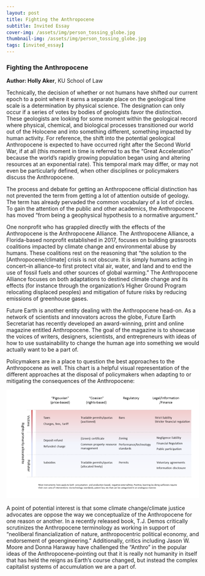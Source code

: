 ```yaml
---
layout: post
title: Fighting the Anthropocene
subtitle: Invited Essay
cover-img: /assets/img/person_tossing_globe.jpg
thumbnail-img: /assets/img/person_tossing_globe.jpg
tags: [invited_essay]
---
```

### Fighting the Anthropocene

**Author:  Holly Aker**, KU School of Law

Technically, the decision of whether or not humans have shifted our current epoch to a point where it earns a separate place on the geological time scale is a 
determination by physical science. The designation can only occur if a series of votes by bodies of geologists favor the distinction. These geologists are looking 
for some moment within the geological record where physical, chemical, and biological processes transitioned our world out of the Holocene and into something different, 
something impacted by human activity. For reference, the shift into the potential geological Anthropocene is expected to have occurred right after the Second World War, 
if at all (this moment in time is referred to as the “Great Acceleration” because the world’s rapidly growing population began using and altering resources at an exponential rate).
This temporal mark may differ, or may not even be particularly defined, when other disciplines or policymakers discuss the Anthropocene. 

The process and debate for getting an Anthropocene official distinction has not prevented the term from getting a lot of attention outside of geology. 
The term has already pervaded the common vocabulary of a lot of circles. To gain the attention of the public and other academics, the Anthropocene has moved “from being a 
geophysical hypothesis to a normative argument.” 

One nonprofit who has grappled directly with the effects of the Anthropocene is the Anthropocene Alliance. The Anthropocene Alliance, a Florida-based nonprofit established in 
2017, focuses on building grassroots coalitions impacted by climate change and environmental abuse by humans. These coalitions rest on the reasoning that “the solution to the 
[Anthropocene/climate] crisis is not obscure. It is simply humans acting in concert–in alliance–to first protect vital air, water, and land and to end the use of fossil fuels and 
other sources of global warming.” The Anthropocene Alliance focuses on both adaptations to destined climate change and its effects (for instance through the organization’s Higher
Ground Program relocating displaced peoples) and mitigation of future risks by reducing emissions of greenhouse gases. 
	
Future Earth is another entity dealing with the Anthropocene head-on. As a network of scientists and innovators across the globe, Future Earth Secretariat has recently
developed an award-winning, print and online magazine entitled Anthropocene. The goal of the magazine is to showcase the voices of writers, designers, scientists, and 
entrepreneurs with ideas of how to use sustainability to change the human age into something we would actually want to be a part of. 

Policymakers are in a place to question the best approaches to the Anthropocene as well. This chart is a helpful visual representation of the different approaches at 
the disposal of policymakers when adapting to or mitigating the consequences of the Anthropocene:

![test](/assets/img/fighting_antro_chart.png)
 
 A point of potential interest is that some climate change/climate justice advocates are oppose the way we conceptualize of the Anthropocene for one reason or another. 
 In a recently released book, T.J. Demos critically scrutinizes the Anthropocene terminology as working in support of “neoliberal financialization of nature, 
 anthropocentric political economy, and endorsement of geoengineering.”  Additionally, critics including Jason W. Moore and Donna Haraway have challenged the “Anthro” 
 in the popular ideas of the Anthropocene–pointing out that it is really not humanity in itself that has held the reigns as Earth’s course changed, but instead the 
 complex capitalist systems of accumulation we are a part of.
